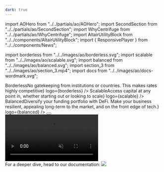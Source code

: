 ```yaml
---
dark: true
---
```


<!-- imports -->
import AOHero from "../../partials/ao/AOHero";
import SecondSection from "../../partials/ao/SecondSection";
import WhyCentrifuge from "../../partials/ao/WhyCentrifuge";
import AltairUtilityBlock from "../../components/AltairUtilityBlock";
import { ResponsivePlayer } from "../../components/News";

import borderless from "../../images/ao/borderless.svg";
import scalable from "../../images/ao/scalable.svg";
import balanced from "../../images/ao/balanced.svg";
import section_3 from "../../images/ao/section_3.mp4";
import docs from "../../images/ao/docs-wordmark.svg";

<AOHero />

<SecondSection />

<Section gap="large">

<Row>

<Col span={4} align="center">
<AltairUtilityBlock text={<Box align="center" gap="small" justify="start" flex="grow"><Text size="large" weight="bold">Borderless</Text><Box justify="center" flex="grow"><Text textAlign="center" color="dark-3" weight={500}>No gatekeeping from institutions or countries. This makes rates highly competitive</Text></Box></Box>} logo={borderless} />
</Col>
<Col span={4} align="center">
<AltairUtilityBlock text={<Box align="center" gap="small" justify="start" flex="grow"><Text size="large" weight="bold">Scalable</Text><Box justify="center" flex="grow"><Text textAlign="center" color="dark-3" weight={500}>Access capital at any point in, whether starting out or looking to scale</Text></Box></Box>} logo={scalable} />
</Col>
<Col span={4} align="center">
<AltairUtilityBlock text={<Box align="center" gap="small" justify="start" flex="grow"><Text size="large" weight="bold">Balanced</Text><Box justify="center" flex="grow"><Text textAlign="center" color="dark-3" weight={500}>Diversify your funding portfolio with DeFi. Make your business resilient, appealing long-term to the market, and on the front edge of tech.</Text></Box></Box>} logo={balanced} />
</Col>

</Row>
<Row>

<Col span={12}>
<Button primary brand label="Access Capital" href="/ao/form" />
</Col>

</Row>

</Section>

<Box background="black">
<video autoPlay loop muted>
<source src={section_3} type="video/mp4" />
</video>
</Box>

<Section gap="large">

<Row>
<Col span={2} />
<Col span={8}><ResponsivePlayer videoId="23nQWgO4AfA" /></Col>
</Row>

<Box align="center" gap="small">
<Text color="dark-3" weight={500} textAlign="center">For a deeper dive, head to our documentation:</Text>
<a href="https://docs.centrifuge.io" target="_blank"><Image src={docs} /></a>
</Box>

</Section>

<WhyCentrifuge />